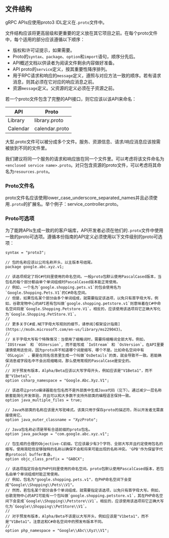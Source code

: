## 文件结构
gRPC APIs应使用proto3 IDL定义在`.proto`文件中。

文件结构应该将更高层级和更重要的定义放在其它项目之前。在每个proto文件中，每个适用的部分应该遵循以下顺序：
*   版权和许可证提示，如果需要。
*   Proto的`syntax`、`package`、`option`和`import`语句，顺序分先后。
*   API概述文档以供读者为阅读文件剩余内容做好准备。
*   API proto的`service`定义，按其重要性降序排列。
*   用于RPC请求和响应的`message`定义，遵照与对应方法一致的顺序。若有请求消息，则其必须在它对应的响应消息之前。
*   资源`message`定义。父资源的定义必须在子资源之前。

若一个proto文件包含了完整的API接口，则它应该以该API来命名：

API      | Proto
---------|---------------
Library  | library.proto
Calendar | calendar.proto

大型.proto文件可以被分成多个文件。服务、资源信息、请求/响应消息应该按需被放到不同的文件里。

我们建议将同一个服务的请求和响应放在同一个文件里。可以考虑将该文件命名为`<enclosed service name>.proto`。对只包含资源的proto文件，可以考虑将其命名为`resources.proto`。

### Proto文件名
proto文件名应该使用lower_case_underscore_separated_names并且必须使用`.proto`的扩展名。举个例子：service_controller.proto。

### Proto可选项
为了能跨APIs生成一致的的客户端库，API开发者必须在他们的`.proto`文件中使用一致的proto可选项。遵循本份指南的API定义必须使用以下文件级别的proto可选项：

```
syntax = "proto3";

// 包的名称应该以公司名称开头，以主版本号结尾。
package google.abc.xyz.v1;

// 该选项规定了将C#代码里使用的命名空间。一般proto包默认使用PascalCased版本，当包名的每个部分都由单个单词组成时PascalCased版本能正常使用。
// 例如，一个名为`google.shopping.pets.v1`的包会使用名为`Google.Shopping.Pets.V1`的C#命名空间。
// 但是，如果包名某个部分由多个单词组成，就需要指定该选项，以免只有首字母大写。例如，谷歌宠物中心的API若有包叫做`google.shopping.petstore.v1`则意味着在C#中命名空间将是`Google.Shopping.Petstore.V1`。相反的，应该使用该选项将它正确大写化为`Google.Shopping.PetStore.V1`。
//
// 更多关于C#或.NET字母大写规则的细节，请参阅[框架设计指南](https://msdn.microsoft.com/en-us/library/ms229043)。
//
// 关于字母大写有个特殊情况：当使用了缩略词时，需要将缩略词全部大写。例如，`IOStream` 和 `OSVersion`, 而不能写成 `IoStream` 和 `OsVersion`。在API里要谨慎使用这些词，因为proto并不知道哪个词是缩写、哪个不是。比如命名空间中有`OSLogin` ，要是在同名信息里生成一个叫做`OsDetails`的类，就会导致不一致。若能确保消息或字段名中不会出现缩略词，那么使用常规的PascalCase是安全的。
//
// 对于预发布版本，Alpha/Beta应该以大写字母开头，例如应该是"V1Beta1"，而不是"V1beta1"。
option csharp_namespace = "Google.Abc.Xyz.V1";

// 该选项让proto编译器能在包名而不是外部类中生成Java代码（见下）。通过减少一层名称嵌套能简化开发体验，并且可以和大多数不支持外部类的编程语言保持一致。
option java_multiple_files = true;

// Java外部类的名称应该是大写驼峰式。该类只用于保存proto的描述符，所以开发者无需直接使用它。
option java_outer_classname = "XyzProto";

// Java包名称必须是带有合适前缀的proto包名。
option java_package = "com.google.abc.xyz.v1";

// 包生成的合理的Objective-C前缀。它应该最少有3个字符、全部大写并且约定使用包名的缩写。使用简短但足够独特的名称以确保不会和将来可能出现的名称冲突。'GPB'作为保留字代表protocol buffer本身。
option objc_class_prefix = "GABCX";

// 该选项指定将会在PHP代码里使用的命名空间。proto包默认使用PascalCased版本，若包名由单个单词组成时能正常使用。
// 例如，包名为"google.shopping.pets.v1"，在PHP命名空间下会变成"Google\\Shopping\\Pets\\V1"。
// 然而，若包名某个部分由多个单词组成，就需要指定该选项，以免只有首字母大写。例如，谷歌宠物中心的API可能有一个包叫做`google.shopping.petstore.v1`，其在PHP命名空间下会变成`Google\\Shopping\\Petstore\\V1`。相反的，应该使用该选项将它正确大写化为`Google\\Shopping\\PetStore\\V1`。
//
// 对于预发布版本，Alpha/Beta不该是以大写开头，例如应该是"V1beta1"，而不是"V1Beta1"。注意这和C#命名空间中的预发布版本不同。
//
option php_namespace = "Google\\Abc\\Xyz\\V1";
```
